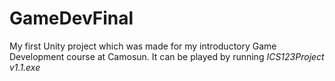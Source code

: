 # GameDevFinal
My first Unity project which was made for my introductory Game Development course at Camosun. 
It can be played by running *ICS123Project v1.1.exe*
